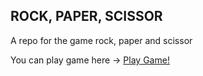 ## ROCK, PAPER, SCISSOR
A repo for the game rock, paper and scissor

You can play game here -> [Play Game!](https://anubhavsinghgtm.github.io/rock-paper-scissor/)
